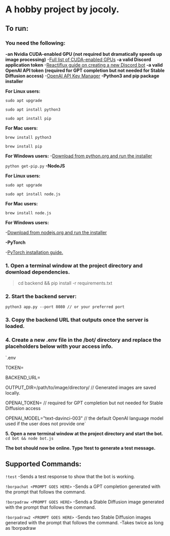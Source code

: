# A hobby project by jocoly.

## To run:

### You need the following:
**-an Nvidia CUDA-enabled GPU (not required but dramatically speeds up image processing)**
  -[Full list of CUDA-enabled GPUs](https://developer.nvidia.com/cuda-gpus)
**-a valid Discord application token**
  -[Reactiflux guide on creating a new Discord bot](https://github.com/reactiflux/discord-irc/wiki/Creating-a-discord-bot-&-getting-a-token)
**-a valid OpenAI API token (required for GPT completion but not needed for Stable Diffusion access)**
  -[OpenAI API Key Manager](https://platform.openai.com/account/api-keys)
**-Python3 and pip package installer**

  **For Linux users:**
  
  `sudo apt upgrade`
  
  `sudo apt install python3`
  
  `sudo apt install pip`
  
  **For Mac users:**
  
  `brew install python3`
  
  `brew install pip`
  
  **For Windows users:**
  -[Download from python.org and run the installer](https://www.python.org/downloads/)
  
  `python get-pip.py`
**-NodeJS**

  **For Linux users:**
  
  `sudo apt upgrade`
  
  `sudo apt install node.js`
  
  **For Mac users:**
  
  `brew install node.js`
  
  **For Windows users:**
  
  -[Download from nodejs.org and run the installer](https://nodejs.org/en/download)
  
**-PyTorch**

  -[PyTorch installation guide.](https://pytorch.org/get-started/locally/)

  

### 1. Open a terminal window at the project directory and download dependencies.
>cd backend && pip install -r requirements.txt


### 2. Start the backend server:
`python3 app.py --port 8080 // or your preferred port`

### 3. Copy the backend URL that outputs once the server is loaded.

### 4. Create a new .env file in the /bot/ directory and replace the placeholders below with your access info.

`.env

TOKEN=<YOUR DISCORD APPLICATION TOKEN GOES HERE>

BACKEND_URL=<BACKEND URL GOES HERE>

OUTPUT_DIR=/path/to/image/directory/ // Generated images are saved locally.

OPENAI_TOKEN=<YOUR OPENAI TOKEN GOES HERE> // required for GPT completion but not needed for Stable Diffusion access

OPENAI_MODEL="text-davinci-003" // the default OpenAI language model used if the user does not provide one`


**5. Open a new terminal window at the project directory and start the bot.**
`cd bot && node bot.js`

**The bot should now be online. Type !test to generate a test message.**

## Supported Commands:
  `!test`
  -Sends a test response to show that the bot is working.

  `!borpachat <PROMPT GOES HERE>`
  -Sends a GPT completion generated with the prompt that follows the command.
  
  `!borpadraw <PROMPT GOES HERE>`
  -Sends a Stable Diffusion image generated with the prompt that follows the command.
  
  `!borpadraw2 <PROMPT GOES HERE>`
  -Sends two Stable Diffusion images generated with the prompt that follows the command.
  -Takes twice as long as !borpadraw
  
